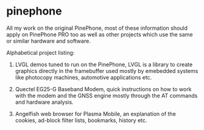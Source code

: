 # pinephone

All my work on the original PinePhone, most of these information should apply on PinePhone PRO too as well as other projects which use the same or similar hardware and software.

Alphabetical project listing:

1) LVGL demos tuned to run on the PinePhone, LVGL is a library to create graphics directly in the framebuffer used mostly by emebedded systems like photocopy machines, automotive applications etc.

2) Quectel EG25-G Baseband Modem, quick instructions on how to work with the modem and the GNSS engine mostly through the AT commands and hardware analysis.

3) Angelfish web browser for Plasma Mobile, an explanation of the cookies, ad-block filter lists, bookmarks, history  etc.

